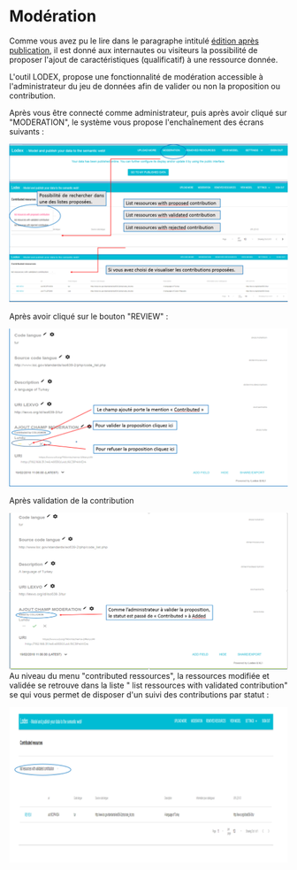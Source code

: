 # Modération

Comme vous avez pu le lire dans le paragraphe intitulé [édition après publication](/EditionAprèsPublication/README.md), il est donné aux internautes ou visiteurs la possibilité de proposer l'ajout de caractéristiques \(qualificatif\) à une ressource donnée.

L'outil LODEX, propose une fonctionnalité de modération accessible à l'administrateur du jeu de données afin de valider ou non  la proposition ou contribution.

Après vous être connecté comme administrateur, puis après avoir cliqué sur "MODERATION", le système vous propose l'enchaînement des écrans suivants :

![](/assets/moderation1.png)

Après avoir cliqué sur le bouton "REVIEW" :

![](/assets/moderation2.png)

Après validation de la contribution

![](/assets/moderation3.png)Au niveau  du menu "contributed  ressources", la ressources modifiée et validée se retrouve dans la liste " list ressources with validated contribution" se qui vous permet de disposer d'un suivi des contributions par statut :

![](/assets/moderation4.png)


